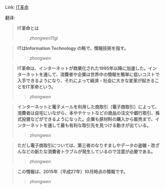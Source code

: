 Link: [IT革命](https://www.shiruporuto.jp/public/data/vocabulary/yogo/a/it_kakumei.html)

翻译:
> **IT革命とは**
>> *zhongwen11gi*

> **ITはInformation Technology の略で、情報技術を指す。**
>> *zhongwen*

> **IT革命は、インターネットが商業化された1995年以降に加速した。インターネットを通して、消費者や企業は世界中の情報を簡単に低いコストで入手できるようになり、それによって経済・社会に大きな変革が起きることをIT革命という。**
>> *zhongwen*

> **インターネットと電子メールを利用した商取引（電子商取引）によって、消費者は自宅にいながら、本やチケットなどの商品の注文や銀行取引、株式投資などができるようになった。企業も原材料の購入から販売まで、インターネットを通して最も有利な取引先を見つける動きが出ている。**
>> *zhongwen*

> **ただし電子商取引については、第三者のなりすましやデータの盗聴・改ざんなどの新たな消費者トラブルが発生しているので注意が必要である。**
>> *zhongwen*

> **この情報は、2015年（平成27年）10月時点の情報です。**
>> *zhongwen*